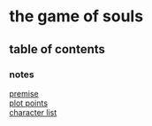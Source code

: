 # the game of souls

## table of contents

### notes
[premise](notes/premise.md)  
[plot points](notes/plot-points.md)  
[character list](notes/character-list.md)


